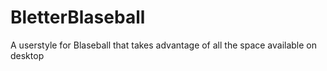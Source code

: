 # BletterBlaseball
A userstyle for Blaseball that takes advantage of all the space available on desktop
